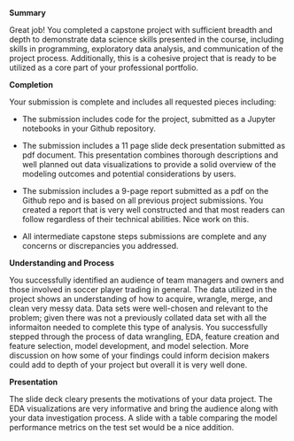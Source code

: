 
**Summary**

Great job! You completed a capstone project with sufficient breadth and depth to demonstrate data science skills presented in the course, including skills in programming, exploratory data analysis, and communication of the project process. Additionally, this is a cohesive project that is ready to be utilized as a core part of your professional portfolio.
  

**Completion**

Your submission is complete and includes all requested pieces including:

- The submission includes code for the project, submitted as a Jupyter notebooks in your Github repository.

- The submission includes a 11 page slide deck presentation submitted as pdf document. This presentation combines thorough descriptions and well planned out data visualizations to provide a solid overview of the modeling outcomes and potential considerations by users.

- The submission includes a 9-page report submitted as a pdf on the Github repo and is based on all previous project submissions. You created a report that is very well constructed and that most readers can follow regardless of their technical abilities. Nice work on this.

- All intermediate capstone steps submissions are complete and any concerns or discrepancies you addressed.

  

**Understanding and Process**

You successfully identified an audience of team managers and owners and those involved in soccer player trading in general. The data utilized in the project shows an understanding of how to acquire, wrangle, merge, and clean very messy data. Data sets were well-chosen and relevant to the problem; given there was not a previously collated data set with all the informaiton needed to complete this type of analysis. You successfully stepped through the process of data wrangling, EDA, feature creation and feature selection, model development, and model selection. More discussion on how some of your findings could inform decision makers could add to depth of your project but overall it is very well done.

  

**Presentation**

The slide deck cleary presents the motivations of your data project. The EDA visualizations are very informative and bring the audience along with your data investigation process. A slide with a table comparing the model performance metrics on the test set would be a nice addition.
<!--stackedit_data:
eyJoaXN0b3J5IjpbLTE5MjE3MjE3NjMsLTE0NDAyMTAyMzQsMT
YyNDA5OTQwMSwtMjgwNjMzMTg5XX0=
-->